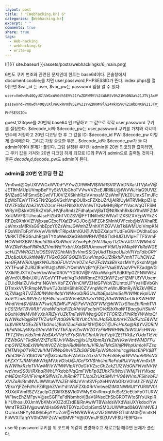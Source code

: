 ```yaml
---
layout: post
title: ! "[Webhacking.kr] 6"
categories: [Webhacking.kr]
excerpt: " "
comments: true
share: true
tags:
  - Web-hacking
  - webhacking.kr
  - write-up
---
```


![]({{ site.baseurl }}/assets/posts/webhackingkr/6_main.png)

6번도 쿠키 변조와 관련된 문제인데 힌트는 base64이다.
콘솔창에서 document.cookie;를 치면 user,password,PHPSESSID가 뜬다.
index.phps를 열어보면 $val_id 는 user, $var_pw는 password 임을 알 수 있다.

```
user=Vm0wd%40QyUXlVWGxWV0d%5EV%21YwZDRWMVl%24WkRSV0%21WbDNXa%21JTVjAxV%40JETlhhMUpUVmpBeFYySkVUbGhoTVVwVVZtcEJlRll%26U%40tWVWJHaG9UVlZ%24VlZadGNFSmxSbGw%21VTJ0V%21ZXSkhhRzlVVmxaM%21ZsWmFjVkZ0UmxSTmJFcEpWbTEwYTFkSFNrZGpSVGxhVmpOU%21IxcFZXbUZrUjA%21R%21UyMTRVMkpIZHpGV%21ZFb%24dWakZhV0ZOcmFHaFNlbXhXVm%21wT%21QwMHhjRlpYYlVaclVqQTFSMXBGV%40xOVWJGcFlaSHBHVjFaRmIzZFdha%21poVjBaT%40NtRkhhRk%26sYlhoWFZtMHhORmxWTUhoWGJrNVlZbFZhY%40xWcVFURlNNVlY%21VFZSU%21ZrMXJjRWxhU0hCSFZqRmFSbUl%2AWkZkaGExcG9WakJhVDJOdFJraGhSazVzWWxob%21dGWnRNWGRVTVZGM%21RVaG9hbEpzY0ZsWmJGWmhZMnhXY%21ZGVVJsTk%26WbFkxVkZaU%21UxWnJNWEpqUld%5EaFUwaENTRlpxUm%21GU%40JVbDZXa%21prYUdFeGNHOVdha0poVkRKT%40RGSnJhR%40hTYXpWeldXeG9iMWRHV%40%26STldHUlZUVlpHTTFSVmFHOWhiRXB%2AWTBac%21dtSkdXbWhaTVZwaFpFZFNTRkpyTlZOaVJtOTNWMnhXYjJFeFdYZE%26WVlpUWVRGd%21YxbHJXa%24RUUmxweFVtMUdVMkpWYkRaWGExcHJZVWRGZUdOSE9WZGhhMHBvVmtSS%21QyUkdTbkpoUjJoVFlYcFdlbGRYZUc%26aU%21XUkhWMjVTVGxOSGFGQlZiVEUwVmpGU%21ZtRkhPVmhTTUhCNVZHeGFjMWR0U%40tkWGJXaGFUVzVvV0ZreFdrZFdWa%24B%2AVkdzMVYwMVZiekZXYlhCS%21RWZEZlRmRZWkU%21V%21ZscFVXV%24RrVTFsV%21VsWlhiVVpPVFZad%40VGVXlkREJXTVZweVkwWndXR0V%5EY0ROV%40FrWkxWakpPU%21dKR%21pGZFNWWEJ%40Vm%210U%21MxUXlUWGxVYTFwb%21VqTkNWRmxZY0ZkWFZscFlZMFU%21YVUxcmJEUldNalZUVkd%5Ea%21NGVnNXbFZXYkhCWVZHdGFWbVZIUmtoUFYyaHBVbGhDTmxkVVFtRmpNV%21IwVTJ0a%21dHSlhhR0ZVVnpWdlYwWnJlRmRyWkZkV%40EzQjZWa%40R%2ATVZkR%21NsWmpSV%24hYWWxoQ%21RGUnJXbEpsUm%21SellVWlNhRTFzU%40%26oV%21Z%2AQjRUa%40RHUjFaWVpHaFNWVFZWVlcxNGQyVkdWblJOVldSV%21RXdHdWMWxyVW%21GWFIwVjRZMGhLV%40xaWFVrZGFWV%21JQVTBVNVYxcEhhR%40hOU0VKMlZtMTBVMU%21%5EVVhsVmEyUlZZbXR%24YUZWdGVFdGpSbHB%5EVkcwNVYxWnNjRWhYVkU%21dllWVXhXRlZ%21Y0ZkTlYyaDJWMVphUzFJeFRuVlJiRlpYVFRGS0%26sWkdVa%40RWTVZwMFVtdG9VRlp0YUZSVVZXaERVMnhhYzFwRVVtcE%26WMUl%24VlRKMGExZEhTbGhoUjBaVlZucFdkbFl%24V%40%26KbFJtUnlXa%21prVjJFelFqWldhMlI%40VFZaWmVWTnJaR%40hOTW%21oWVdWUkdkMkZHV%40xWU%40JGcHNVbTFTTVZVeWN%2ARlhSa%24BaVVc%21b%21YxWXphSEpVYTJSSFVqRmFXVnBIYUZOV%21ZGWldWbGN%5ETkdReVZrZFdXR%24hyVWpCYWNGVnRlSGRsYkZsNVpVaGtXRkl%24VmpSWk%21GSlBWMjFGZVZWclpHRldNMmhJV%21RJeFMxSXhjRWhpUm%21oVFZsaENTMVp0TVRCVk%21VMTRWbGhvV0ZkSGFGbFpiWGhoVm%21%5Ec%40NscEhPV%24BTYkhCNFZrY%24dOVll%5EV%40%26OalJXaFlWa%21UxZGxsV%21ZYaFhSbFp%26WVVaa%21RtRnNXbFZXYTJRMFdWWktjMVJ%21VG%21oU%40JGcFlXV%24hhUm%21ReFduRlJiVVphVm0xU%21NWWlhkRzloTVVwMFlVWlNWVlpXY0dGVVZscGhZekZ%24UlZWdGNFNVdNVWwzVmxSS0%21HRXhaRWhUYkdob%21VqQmFWbFp0ZUhkTk%21WcHlWMjFHYWxacmNEQmFSV%21F%24VmpKS%40NsTnJhRmRTTTJob%21ZrUktSMVl%5EVG%26WVmJFSlhVbFJXV%21ZaR%21l%2ARmlNV%21JIWWtaV%21VsZEhhRlJVVm%21SVFpXeHNWbGRzVG%21oU%21ZFWjZWVEkxYjFZeFdYcFZiR%40hZVm%21%5Ed%21lWcFZXbXRrVmtwelZtMXNWMUl%2AYURWV0%21XUXdXVmRSZVZaclpGZGliRXB%26Vld0V%21MySXhiRmxqUldSc%21ZteEtlbFp0TURWWFIwcEhZMFpvV%40sxSGFFeFdNbmhoVjBaV%40NscEhSbGROTW%21oSlYxUkplRk%21%5EU%21hoalJXUmhVbXMxV0ZZd%21ZrdE%26iRnAwWTBWa%21dsWXdWalJXYkdodlYwWmtTR0ZHV%40xwaVdHaG9WbTE0YzJOc%21pISmtSM0JUWWtad0%26GWlhNVEJOUmxsNFYyNU9hbEpYYUZoV%40FrNVRWRVpzVlZGWWFGTldhM0I%40VmtkNFlWVXlTa%21pYV0hCWFZsWndSMVF%5EV%40tOVmJFSlZUVVF%24UFE9PQ%3D%3D;

password=Vm0wd%40QyUXlVWGxWV0d%5EV%21YwZDRWMVl%24WkRSV0%21WbDNXa%21JTVjAxV%40JETlhhMUpUVmpBeFYySkVUbGhoTVVwVVZtcEJlRll%26U%40tWVWJHaG9UVlZ%24VlZadGNFSmxSbGw%21VTJ0V%21ZXSkhhRzlVVmxaM%21ZsWmFjVkZ0UmxSTmJFcEpWbTEwYTFkSFNrZGpTRUpYWVRGd%40FGcFdXbUZrUjFaSFYyMTRVMkpIZHpGV%40EyUXdZekpHYzFOdVVtaFNlbXhXVm0weGIxSkdXbGRYYlhSWFRWaENSbFpYZUZOVWJVWTJVbFJDVjAxdVVuWlZha%21pYWkVaT%40NscEdhR%40xTTW%21ob%21YxWlNTMkl%5EU%40tkWGJHUllZbGhTV0ZSV%40FFTlNiRnBZWlVaT%21ZXSlZXVEpWYkZKRFZqQXhkVlZ%21V%40xaaGExcFlXa%21ZhVDJOc%40NFZGhSMnhUVFcxb%40IxWXhXbE%26UTWtsNFUydGtXR0pIVWxsWmJGWmhZMVphZEdSSFJrNVNiRm9%24V%40xWYVQxWlhTbFpYVkVwV%21lrWktTRlpxUm%21GU%40JVbDZXa%21prYUdFeGNHOVdha0poVkRKT%40RGSnJhR%40hTYXpWeldXeG9iMWRHV%40%26STldHUlZUVlpHTTFSVmFHOWhiRXB%2AWTBac%21dtSkdXbWhaTW%26oWFkxWkdWVkpzVGs%21WFJVcElWbXBLTkZReFdsaFRhMlJxVW%21%5Ed%21dGbHNhRk%26OTVZweFUydDBWMVpyY0ZwWGExcHJZVWRGZUdOR%40JGaGhNVnBvVmtSS%21RtVkdjRWxVYldoVFRXNW9WVlpHWTNoaU%21XUnpWMWhvWVZKR%21NuQlVWM%21J%2AVGxaYWRFNVZPVmRpVlhCSVZqSjRVMWR0U%40tkWGJXaGFUVlp%24YUZwRlpGTlRSa%24B%26VGxaT%40FWSnRPVE%26XTW%26oWFdWWlJlRmRzYUZSaVJuQnhWV%24hrVTFsV%21VsWlhiVVpPVFZad%40VGVXlkREJXTVZweVkwWndXR0V%5EY0hKWlZXUkdaVWRPUjJKR%40FHaE%26WbkJ%40Vm%210U%21MxUnRWa%40RqUld%5EVllsZG9WRlJYTlc%26V%21ZscEhXVE%26vYVUxWFVucFdNV%40h%40V%21ZaS%21IxTnVRbFZXTTFKNlZHeGFZV%21JGTlZaUFZtUnBWbGhDU%21ZacVNqUlZNV%21IwVTJ0a%21dHSlhhR0ZVVnpWdlYwWnJlRmRyWkZkV%40EzQjZWa%40R%2ATVZkR%21NsWmpSV%24hYWWxoQ%21RGUnJXbEpsUm%21SellVWlNhRTFzU%40%26oV%21Z%2ARTBaREZrUjJKSVRtaFNhelZQVkZaYWQyVkdWWGxrUkVKWFRWWndlVmt%24V%40%26kWFIwVjRZMFJPV%40%21FeVVrZGFWM%40hIWTIxS%21IxcEhiRmhTVlhCS%21ZtMTBVMU%21%5EVlhoWFdHaFlZbXhhVjFsc%21pHOVdSbXhaWTBaa%40JHSkhVbGxhVldNMVlWVXhXRlZyYUZkTmFsWlVWa%40Q0VDFOSFJrZFJiRnBwVmtWVmQxWnRjRWRWTVZwMFVtdG9VRlp0YUZSVVZXaERUbFphU0dWSFJtcE%26WMUl%24VlRKMGIyRkdTbk%26UYkdoVlZsWndNMVpyV%40%21GalZrcDBaRWQwVjJKclNraFdSM%40hoVkRKR%21YxTnVVbEJXUlRWWVZGYzFiMWRHWkZkWGJFcHNVbTFTZWxsVldsTmhWa%24AxVVd%5Ed%21YySllVbGhhUkVaYVpVZEtTVk%26zYUdoTk%21VcFZWbGN%5ETkdReVZrZFdiR%21JvVW%26wc%40IxUldXbmRsYkZsNVkwVmtWMDFFUmpGWlZXaExWMnhhV0ZWclpHRldNMmhJV%21RJeFMxSXhjRWRhUlRWT%21VsaENTMVp0TVRCVk%21VMTRWbGhvV0ZkSGFGbFpiWGhoVm%21%5Ec%40NscEhPV%24BTYkhCNFZrY%24dOVll%5EV%40%26SVmJHaFhWak%26OTVZaWGMzaGpNVTUxWTBaa%21RtRnNXbFZXYTJRMFlURk9SMVp%21VGxoaVJscFlXV%24RvUTFkV%21draGtSMFpxVFdzMWVsZHJhRk%26oTVVsNVlVaENWbUpIYUVOYVJFWnJWakZhZEU%26V%21ZrNVdia0YzVmxjd0%21WTXhXa%40hUYkdob%21VqQmFWbFp0ZUhkTk%21WcHlWMjFHYWxacmNEQmFSV%21F%24VmpKS%40NsTnJhRmRTTTJob%21ZrUktSMVl%5EVG%26WVmJFSlhVbFJXV%21ZaR%21l%2ARmlNV%21JIWWtaV%21VsZEhhRlJVVm%21SVFpXeHNWbGRzVG%21oU%21ZFWjZWVEkxYjFZeFdYcFZiR%40hZVm%21%5Ed%21lWcFZXbXRrVmtwelZtMXNWMUl%2AYURWV0%21XUXdXVmRSZVZaclpGZGliRXB%26Vld0V%21MySXhiRmxqUldSc%21ZteEtlbFp0TURWWFIwcEhZMFpvV%40sxSGFFeFdNbmhoVjBaV%40NscEhSbGROTW%21oSlYxUkplRk%21%5EU%21hoalJXUmhVbXMxV0ZZd%21ZrdE%26iRnAwWTBWa%21dsWXdWalJXYkdodlYwWmtTR0ZHV%40xwaVdHaG9WbTE0YzJOc%21pISmtSM0JUWWtad0%26GWlhNVEJOUmxsNFYyNU9hbEpYYUZoV%40FrNVRWRVpzVlZGWWFGTldhM0I%40VmtkNFlWVXlTa%21pYV0hCWFZsWndSMVF%5EV%40tOVmJFSlZUVVF%24UFE9PQ%3D%3D; 

PHPSESSID=
```

guest,123qwe를 20번씩 base64 인코딩하고 그 값으로 각각 user,password 쿠키를 설정한다.
$decode_id와 $decode_pw는 user,password 쿠키를 가져와 각각의 변수에 저장하고
20번 디코딩 한 후 그 값을 ID: $decode_id PW: $decode_pw 이렇게 출력해준다.
그리고 가장 중요한 부분..
$decode_id와 $decode_pw가 둘 다 admin이어야 문제가 풀린다.
그럼 설정된 쿠키카 admin을 20번 인코딩한 값이라면, 그 쿠키 값을 가져와 20번 디코딩 하게 되므로 ID와 PW가 admin으로 출력될 것이다. 물론 $decode_id,$decode_pw도 admin이 된다.

### admin을 20번 인코딩 한 값
Vm0wd@QyUXlVWGxWV0d^V!YwZDRWMVl$WkRSV0!WbDNXa!JTVjAxV@JETlhhMUpUVmpBeFYySkVUbGhoTVVwVVZtcEJlRll&U@tWVWJHaG9UVlZ$VlZadGNFSmxSbGw!VTJ0V!ZXSkhhRzlVVmxaM!ZsWmFjVkZ0UmxSTmJFcEpWbTEwYTFkSFNrZGpSVGxhVmpOU!IxcFZXbUZrUjA!R!UyMTRVMkpIZHpGV!ZFb$dWakZhV0ZOcmFHaFNlbXhXVm!wT!QwMHhjRlpYYlVaclVqQTFSMWRyV@&kV0!ERkZVbFJHVjFaRmIzZFdha!poVjBaT@NtRkhhRk&sYlhoWFZtMXdUMVF$TUhoalJscFlZbGhTV0ZSV@FFTlNiRnBZWlVaT!ZXSlZXVEpWYkZKRFZqQXhkVlZ!V@xaaGExcFlXa!ZhVDJOc@NFZGhSMnhUVFcxb@IxWXhaREJaVmxsM!RVaG9hbEpzY0ZsWmJGWmhZMnhXY!ZGVVJsTk&WMUo!VmpKNFQxWlhTbFpYVkVwV!lrWktTRlpxUm!GU@JVbDZXa!prYUdFeGNHOVdha0poVkRKT@RGSnJhR@hTYXpWeldXeG9iMWRHV@&STldHUlZUVlpHTTFSVmFHOWhiRXB*WTBac!dtSkdXbWhaTVZwaFpFZFNTRkpyTlZOaVJtOTNWMnhXWVZReFdsaFRiRnBZVmtWd!YxbHJXa$RUUmxweFVtMUdVMkpWYkRaWGExcHJZVWRGZUdOSE9WZGhhMHBvVmtSS!QyUkdTbkpoUjJoVFlYcFdlbGRYZUc&aU!XUkhWMjVTVGxOSGFGQlZiVEUwVmpGU!ZtRkhPVmhTTUhCNVZHeGFjMWR0U@tkWGJXaGFUVzVvV0ZreFdrZFdWa$B*VkdzMVYySkdhM@hXYTFwaFZURlZlRmR!U@s!WFJYQnhWVzB^YjFZeFVsaE9WazVPVFZad@VGVXlkREJXTVZweVkwWndXR0V^Y0ROV@FrWkxWakpPU!dKR!pGZFNWWEJ@Vm!0U!MxUXlUWGxVYTFwb!VqTkNWRmxZY0ZkWFZscFlZMFU!YVUxcmJEUldNalZUVkd^a!NGVnNXbFZXYkhCWVZHdGFWbVZIUmtoUFYyaHBVbGhDTmxkVVFtRmpNV!IwVTJ0a!dHSlhhR0ZVVnpWdlYwWnJlRmRyWkZkV@EzQjZWa@R*TVZZd0!WWmlla!pYWWxoQ!RGUnJXbEpsUm!SellVWlNhVkp!UW&oV!YzaHJWVEZzVjFWc!dsaGlWVnBQVkZaYWQyVkdWWGxrUkVKWFRWWndlVmt$V@&kWFIwVjRZMFJPV@!FeVVrZGFWM@hIWTIxS!IxcEhiRmhTVlhCS!ZtMTBVMU!^VlhoWFdHaFlZbXhhVjFsc!pHOVdSbXhaWTBaa@JHSkhVbGxhVldNMVlWVXhXRlZyYUZkTmFsWlVWa@Q0YTFOR!ZuTlhiRlpYWWtoQ!NWWkdVa@RWTVZwMFVtdG9VRll&YUhCVmJHaERUbXhrVlZGdFJtcE&WMUl$VlRKMGExZEhTbGhoUjBaVlZucFdkbFl$V@&OT@JFcHpXa@R$YVZORlNrbFdNblJyWXpGVmVWTnVTbFJpVlZwWVZGYzFiMWRHWkZkWGJFcHNVbTFTZWxsVldsTmhWa$AxVVd^d!YySllVbGhhUkVaYVpVZEtTVk&zYUdoTk!VcFZWbGN^TkdReVZrZFdiR!JvVW&wc@IxUldXbmRsYkZsNVkwVmtWMDFFUmpGWlZXaExWMnhhV0ZWclpHRldNMmhJV!RJeFMxSXhjRWhpUm!oVFZsaENTMVp0TVRCVk!VMTRWbGhvV0ZkSGFGbFpiWGhoVm!^c@NscEhPV$BTYkhCNFZrY$dOVll^V@&OalJXaFlWa!UxZGxsV!ZYaFhSbFp&WVVaa!RtRnNXbFZXYTJRMFdWWktjMVJ!VG!oU@JGcFlXV$hhUm!ReFduRlJiVVphVm0xU!NWWlhkRzloTVVwMFlVWlNWVlpXY0dGVVZscGhZekZ$UlZWdGNFNVdNVWwzVmxSS0!HRXhaRWhUYkdob!VqQmFWbFp0ZUhkTk!WcHlWMjFHYWxacmNEQmFSV!F$VmpKS@NsTnJhRmRTTTJob!ZrUktSMVl^VG&WVmJFSlhVbFJXV!ZaR!l*RmlNV!JIWWtaV!VsZEhhRlJVVm!SVFpXeHNWbGRzVG!oU!ZFWjZWVEkxYjFZeFdYcFZiR@hZVm!^d!lWcFZXbXRrVmtwelZtMXNWMUl*YURWV0!XUXdXVmRSZVZaclpGZGliRXB&Vld0V!MySXhiRmxqUldSc!ZteEtlbFp0TURWWFIwcEhZMFpvV@sxSGFFeFdNbmhoVjBaV@NscEhSbGROTW!oSlYxUkplRk!^U!hoalJXUmhVbXMxV0ZZd!ZrdE&iRnAwWTBWa!dsWXdWalJXYkdodlYwWmtTR0ZHV@xwaVdHaG9WbTE0YzJOc!pISmtSM0JUWWtad0&GWlhNVEJOUmxsNFYyNU9hbEpYYUZoV@FrNVRWRVpzVlZGWWFGTldhM0I@VmtkNFlWVXlTa!pYV0hCWFZsWndSMVF^V@tOVmJFSlZUVVF$UFE9PQ==

user와 password 쿠키를 위 코드와 똑같이 변경해주고 새로고침 해주면 문제가 풀린다.

